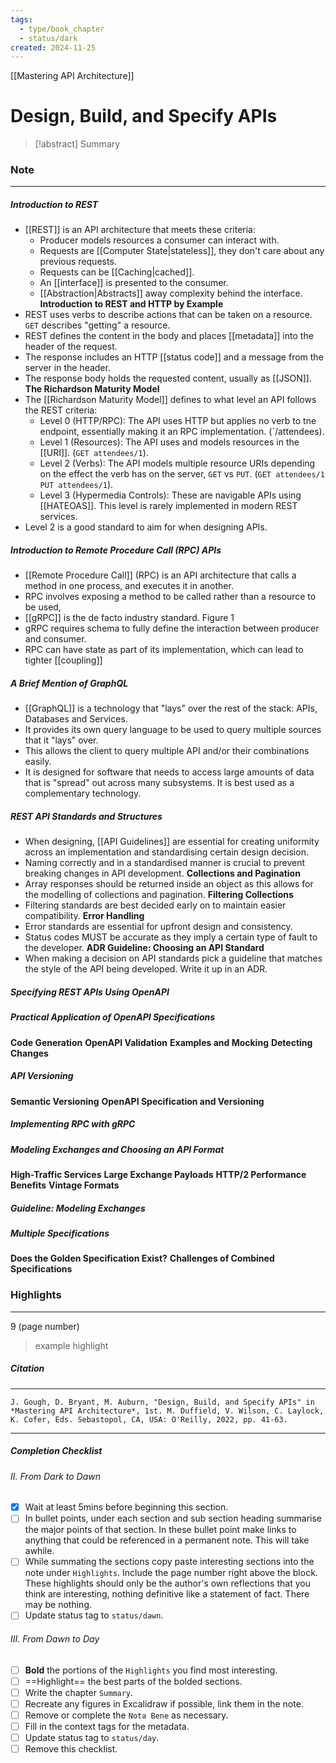 ```yaml
---
tags:
  - type/book_chapter
  - status/dark
created: 2024-11-25
---
```

[[Mastering API Architecture]]
# **Design, Build, and Specify APIs**

> [!abstract] Summary

### **Note**
---
##### **Introduction to REST**
- [[REST]] is an API architecture that meets these criteria:
	- Producer models resources a consumer can interact with.
	- Requests are [[Computer State|stateless]], they don't care about any previous requests.
	- Requests can be [[Caching|cached]].
	- An [[interface]] is presented to the consumer.
	- [[Abstraction|Abstracts]] away complexity behind the interface.
**Introduction to REST and HTTP by Example**
- REST uses verbs to describe actions that can be taken on a resource. `GET` describes "getting" a resource.
- REST defines the content in the body and places [[metadata]] into the header of the request.
- The response includes an HTTP [[status code]] and a message from the server in the header.
- The response body holds the requested content, usually as [[JSON]].
**The Richardson Maturity Model**
- The [[Richardson Maturity Model]] defines to what level an API follows the REST criteria:
	- Level 0 (HTTP/RPC): The API uses HTTP but applies no verb to tne endpoint, essentially making it an RPC implementation. (`/attendees).
	- Level 1 (Resources): The API uses and models resources in the [[URI]]. (`GET attendees/1`).
	- Level 2 (Verbs): The API models multiple resource URIs depending on the effect the verb has on the server, `GET` vs `PUT`. (`GET attendees/1` `PUT attendees/1`).
	- Level 3 (Hypermedia Controls): These are navigable APIs using [[HATEOAS]]. This level is rarely implemented in modern REST services.
- Level 2 is a good standard to aim for when designing APIs.
##### **Introduction to Remote Procedure Call (RPC) APIs**
- [[Remote Procedure Call]] (RPC) is an API architecture that calls a method in one process, and executes it in another.
- RPC involves exposing a method to be called rather than a resource to be used,
- [[gRPC]] is the de facto industry standard.
  Figure 1
- gRPC requires schema to fully define the interaction between producer and consumer.
- RPC can have state as part of its implementation, which can lead to tighter [[coupling]]
##### **A Brief Mention of GraphQL**
- [[GraphQL]] is a technology that "lays" over the rest of the stack: APIs, Databases and Services.
- It provides its own query language to be used to query multiple sources that it "lays" over.
- This allows the client to query multiple API and/or their combinations easily.
- It is designed for software that needs to access large amounts of data that is "spread" out across many subsystems. It is best used as a complementary technology.
##### **REST API Standards and Structures**
- When designing, [[API Guidelines]] are essential for creating uniformity across an implementation and standardising certain design decision.
- Naming correctly and in a standardised manner is crucial to prevent breaking changes in API development.
**Collections and Pagination**
- Array responses should be returned inside an object as this allows for the modelling of collections and pagination.
**Filtering Collections**
- Filtering standards are best decided early on to maintain easier compatibility.
**Error Handling**
- Error standards are essential for upfront design and consistency.
- Status codes MUST be accurate as they imply a certain type of fault to the developer.
**ADR Guideline: Choosing an API Standard**
- When making a decision on API standards pick a guideline that matches the style of the API being developed. Write it up in an ADR.
##### **Specifying REST APIs Using OpenAPI**
##### **Practical Application of OpenAPI Specifications**
**Code Generation**
**OpenAPI Validation**
**Examples and Mocking**
**Detecting Changes**
##### **API Versioning**
**Semantic Versioning**
**OpenAPI Specification and Versioning**
##### **Implementing RPC with gRPC**
##### **Modeling Exchanges and Choosing an API Format**
**High-Traffic Services**
**Large Exchange Payloads**
**HTTP/2 Performance Benefits**
**Vintage Formats**
##### **Guideline: Modeling Exchanges**
##### **Multiple Specifications**
**Does the Golden Specification Exist?**
**Challenges of Combined Specifications**

### **Highlights**
---
9 (page number)
> example highlight
##### **Citation**
---
```
J. Gough, D. Bryant, M. Auburn, "Design, Build, and Specify APIs" in *Mastering API Architecture*, 1st. M. Duffield, V. Wilson, C. Laylock, K. Cofer, Eds. Sebastopol, CA, USA: O'Reilly, 2022, pp. 41-63.
```

---

##### Completion Checklist
###### II. From Dark to Dawn
- [x] Wait at least 5mins before beginning this section.
- [ ] In bullet points, under each section and sub section heading summarise the major points of that section. In these bullet point make links to anything that could be referenced in a permanent note. This will take awhile.
- [ ] While summating the sections copy paste interesting sections into the note under `Highlights`. Include the page number right above the block. These highlights should only be the author's own reflections that you think are interesting, nothing definitive like a statement of fact. There may be nothing.
- [ ] Update status tag to `status/dawn`.
###### III. From Dawn to Day
- [ ]  **Bold** the portions of the `Highlights` you find most interesting.
- [ ] ==Highlight== the best parts of the bolded sections.
- [ ] Write the chapter `Summary`.
- [ ] Recreate any figures in Excalidraw if possible, link them in the note.
- [ ] Remove or complete the `Nota Bene` as necessary.
- [ ] Fill in the context tags for the metadata.
- [ ] Update status tag to `status/day`.
- [ ] Remove this checklist.